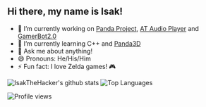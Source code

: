 ## Hi there, my name is Isak!

- 🔭 I’m currently working on [Panda Project](https://github.com/IsakTheHacker/Panda-project), [AT Audio Player](https://github.com/IsakTheHacker/AT-Audio-Player) and [GamerBot2.0](https://github.com/stamdiscord/GamerBot2.0)
- 🌱 I’m currently learning C++ and [Panda3D](https://www.panda3d.org)
- 💬 Ask me about anything!
- 😄 Pronouns: He/His/Him
- ⚡ Fun fact: I love Zelda games! 🎮

![IsakTheHacker's github stats](
https://github-readme-stats.vercel.app/api?username=IsakTheHacker&count_private=true&show_icons=true&theme=merko&custom_title=My%20stats&hide_border=true&hide_title=true
)
![Top Languages](
https://github-readme-stats.vercel.app/api/top-langs/?username=IsakTheHacker&layout=compact&theme=merko&custom_title=My%20most%20used%20languages&hide_border=true
)

![Profile views](https://komarev.com/ghpvc/?username=IsakTheHacker)

<!--
- 👯 I’m looking to collaborate on ...
- 🤔 I’m looking for help with ...
- 📫 How to reach me: ...
-->
